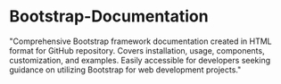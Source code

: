 # Bootstrap-Documentation
"Comprehensive Bootstrap framework documentation created in HTML format for GitHub repository. Covers installation, usage, components, customization, and examples. Easily accessible for developers seeking guidance on utilizing Bootstrap for web development projects."

